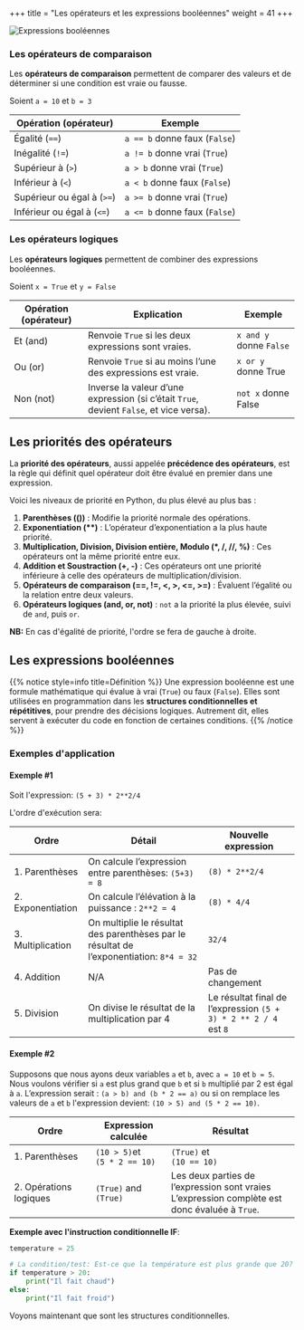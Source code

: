 +++
title = "Les opérateurs et les expressions booléennes"
weight = 41
+++

![Expressions booléennes](../exp_bool.jpeg?width=25vw)

### Les opérateurs de comparaison

Les **opérateurs de comparaison** permettent de comparer des valeurs et de déterminer si une condition est vraie ou fausse.

Soient `a = 10` et `b = 3`

|Opération (opérateur)   |Exemple|
|------------------------|-------|
|Égalité (`==`)            |`a == b` donne faux (`False`)|
|Inégalité (`!=`)          |`a != b` donne vrai (`True`)|
|Supérieur à (`>`)         |`a > b` donne vrai (`True`)|
|Inférieur à (`<`)         |`a < b` donne faux (`False`)|
|Supérieur ou égal à (`>=`)|`a >= b` donne vrai (`True`)|
|Inférieur ou égal à (`<=`)|`a <= b` donne faux (`False`)|

### Les opérateurs logiques

Les **opérateurs logiques** permettent de combiner des expressions booléennes.

Soient `x = True` et `y = False`

|Opération (opérateur)|Explication         |Exemple|
|---------------------|--------------------|------------
|Et (and)              |Renvoie `True` si les deux expressions sont vraies.|`x and y` donne `False`|
|Ou (or)               |Renvoie `True` si au moins l’une des expressions est vraie.|`x or y` donne True|
|Non (not)             |Inverse la valeur d’une expression (si c’était `True`, devient `False`, et vice versa).|`not x` donne False|

## Les priorités des opérateurs

La **priorité des opérateurs**, aussi appelée **précédence des opérateurs**, est la règle qui définit quel opérateur doit être évalué en premier dans une expression. 

Voici les niveaux de priorité en Python, du plus élevé au plus bas :
1. **Parenthèses (())** : Modifie la priorité normale des opérations.
2. **Exponentiation (\*\*)** : L’opérateur d’exponentiation a la plus haute priorité.
3. **Multiplication, Division, Division entière, Modulo (*, /, //, %)** : Ces opérateurs ont la même priorité entre eux.
4. **Addition et Soustraction (+, -)** : Ces opérateurs ont une priorité inférieure à celle des opérateurs de multiplication/division.
5. **Opérateurs de comparaison (==, !=, <, >, <=, >=)** : Évaluent l’égalité ou la relation entre deux valeurs.
6. **Opérateurs logiques (and, or, not)** : `not` a la priorité la plus élevée, suivi de `and`, puis `or`.

**NB:** En cas d'égalité de priorité, l'ordre se fera de gauche à droite.

## Les expressions booléennes

{{% notice style=info title=Définition %}}
Une expression booléenne est une formule mathématique qui évalue à vrai (`True`) ou faux (`False`).
Elles sont utilisées en programmation dans les **structures conditionnelles et répétitives**, pour prendre des décisions logiques. Autrement dit, elles servent à exécuter du code en fonction de certaines conditions.
{{% /notice %}} 

### Exemples d'application

#### Exemple #1

Soit l'expression: `(5 + 3) * 2**2/4`

L'ordre d'exécution sera:

|Ordre                   |Détail              |Nouvelle expression                                                                      |
|------------------------|--------------------|-----------------------------------------------------------------------------------------|
|1. Parenthèses          |On calcule l’expression entre parenthèses: `(5+3) = 8`                                  |`(8) * 2**2/4`       |
|2. Exponentiation       |On calcule l’élévation à la puissance : `2**2 = 4`                                      |`(8) * 4/4`          |
|3. Multiplication       |On multiplie le résultat des parenthèses par le résultat de l’exponentiation: `8*4 = 32`|`32/4`               |
|4. Addition             |N/A                                                                                     |Pas de changement    |
|5. Division             |On divise le résultat de la multiplication par 4|Le résultat final de l’expression `(5 + 3) * 2 ** 2 / 4` est `8`|

#### Exemple #2

Supposons que nous ayons deux variables `a` et `b`, avec `a = 10` et `b = 5`. 
Nous voulons vérifier si `a` est plus grand que `b` et si `b` multiplié par 2 est égal à `a`. 
L’expression serait : `(a > b) and (b * 2 == a)` ou si on remplace les valeurs de `a` et `b` l'expression devient:  `(10 > 5) and (5 * 2 == 10)`.

|Ordre                   |Expression calculée              |Résultat                     |
|------------------------|---------------------------------|-----------------------------|
|1. Parenthèses          |`(10 > 5)`et <br> `(5 * 2 == 10)`|`(True)` et <br> `(10 == 10)`|
|2. Opérations logiques  |`(True)` and `(True)`            |Les deux parties de l’expression sont vraies <br>L’expression complète est donc évaluée à `True`.|
 
**Exemple avec l'instruction conditionnelle IF**:

```python
temperature = 25

# La condition/test: Est-ce que la température est plus grande que 20?
if temperature > 20:	 
    print("Il fait chaud")
else:
    print("Il fait froid")
```

Voyons maintenant que sont les structures conditionnelles.

